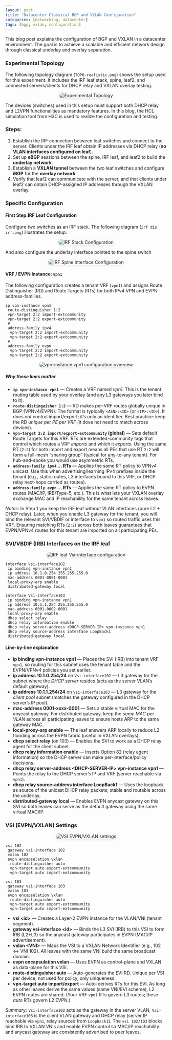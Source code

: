 ```yaml
---
layout: post
title: "Datacenter Classical BGP and VXLAN Configuration"
categories: [networking, datacenter]
tags: [bgp, vxlan, configuration]
---
```


<p>
  This blog post explains the configuration of BGP and VXLAN in a datacenter environment.  
  The goal is to achieve a scalable and efficient network design through classical underlay and overlay separation.
</p>

<h3>Experimental Topology</h3>
<p>
  The following topology diagram (<code>TOPO-realistic.png</code>) shows the setup used for this experiment.  
  It includes the IRF leaf stack, spine, leaf2, and connected servers/clients for DHCP relay and VXLAN overlay testing.
</p>

<p align="center">
  <img src="{{ '/assets/images/2025-10-15/TOPO-realistic.png' | relative_url }}"
       alt="Experimental Topology"
       style="max-width: 780px; border-radius: 8px; box-shadow: 0 2px 8px rgba(0,0,0,0.1);">
</p>

<p>
  The devices (switches) used in this setup must support both DHCP relay and L2VPN functionalities as mandatory features.  
  In this blog, the HCL simulation tool from H3C is used to realize the configuration and testing.
</p>

<h3>Steps:</h3>
<ol>
  <li>Establish the IRF connection between leaf switches and connect to the server.  
      Clients under the IRF leaf obtain IP addresses via DHCP relay  
      (<strong>no VLAN interfaces configured on leaf</strong>).</li>
  <li>Set up <strong>eBGP</strong> sessions between the spine, IRF leaf, and leaf2  
      to build the <strong>underlay network</strong>.</li>
  <li>Establish a <strong>VXLAN tunnel</strong> between the two leaf switches  
      and configure <strong>iBGP</strong> for the <strong>overlay network</strong>.</li>
  <li>Verify that leaf2 can communicate with the server, and that clients under leaf2  
      can obtain DHCP-assigned IP addresses through the VXLAN overlay.</li>
</ol>

<h3>Specific Configuration</h3>
<h4><strong>First Step</strong>:IRF Leaf Configuration</h4>
<p>
  Configure two switches as an IRF stack. The following diagram (<code>irf dis irf.png</code>) illustrates the setup:
</p>

<p align="center">
  <img src="{{ '/assets/images/2025-10-15/irf dis irf.png' | relative_url }}"
       alt="IRF Stack Configuration"
       style="max-width: 780px; border-radius: 8px; box-shadow: 0 2px 8px rgba(0,0,0,0.1);">
</p>

<p>
  And also configure the underlay interface pointed to the spine switch
</p>

<p align="center">
  <img src="{{ '/assets/images/2025-10-15/irf int spine.png' | relative_url }}"
       alt="IRF Spine Interface Configuration"
       style="max-width: 780px; border-radius: 8px; box-shadow: 0 2px 8px rgba(0,0,0,0.1);">
</p>

<h4>VRF / EVPN Instance: <code>vpn1</code></h4>

<p>
  The following configuration creates a tenant VRF (<code>vpn1</code>) and assigns
  Route Distinguisher (RD) and Route Targets (RTs) for both IPv4 VPN and EVPN
  address-families.
</p>

<pre><code>ip vpn-instance vpn1
 route-distinguisher 1:2
 vpn-target 2:2 import-extcommunity
 vpn-target 2:2 export-extcommunity
 #
 address-family ipv4
  vpn-target 2:2 import-extcommunity
  vpn-target 2:2 export-extcommunity
 #
 address-family evpn
  vpn-target 2:2 import-extcommunity
  vpn-target 2:2 export-extcommunity
</code></pre>

<p align="center">
  <img src="{{ '/assets/images/2025-10-15/irf vpninstance1.png' | relative_url }}"
       alt="vpn-instance vpn1 configuration overview"
       style="max-width: 780px; border-radius: 8px; box-shadow: 0 2px 8px rgba(0,0,0,0.1);">
</p>

<h5>Why these lines matter</h5>
<ul>
  <li><strong><code>ip vpn-instance vpn1</code></strong> — Creates a VRF named <em>vpn1</em>.
      This is the tenant routing table used by your overlay (and any L3 gateways you later bind to it).</li>

  <li><strong><code>route-distinguisher 1:2</code></strong> — RD makes per-VRF routes globally
      unique in BGP (VPNv4/EVPN). The format is typically <code>&lt;ASN&gt;:&lt;ID&gt;</code> (or
      <code>&lt;IP&gt;:&lt;ID&gt;</code>). It does <em>not</em> control import/export; it’s only an
      identifier. Best practice: keep the RD <em>unique per PE per VRF</em> (it does not need to match across devices).</li>

  <li><strong><code>vpn-target 2:2 import/export-extcommunity</code> (global)</strong> — Sets default
      Route Targets for this VRF. RTs are extended-community tags that control which routes a VRF
      <em>imports</em> and which it <em>exports</em>. Using the same RT (<code>2:2</code>) for both
      import and export means all PEs that use RT <code>2:2</code> will form a full-mesh “sharing group”
      (typical for any-to-any tenant). For hub-and-spoke you would use asymmetric RTs.</li>

  <li><strong><code>address-family ipv4</code> … RTs</strong> — Applies the same RT policy to VPNv4
      unicast. Use this when advertising/learning IPv4 prefixes inside the tenant (e.g., static routes, L3
      interfaces bound to this VRF, or DHCP relay next-hops carried as routes).</li>

  <li><strong><code>address-family evpn</code> … RTs</strong> — Applies the same RT policy to EVPN routes
      (MAC/IP, IRB/Type-5, etc.). This is what lets your VXLAN overlay exchange MAC and IP reachability
      for the same tenant across leaves.</li>
</ul>

<p><em>Notes:</em> In Step&nbsp;1 you keep the IRF leaf without VLAN interfaces (pure L2 + DHCP relay).
Later, when you enable L3 gateway for the tenant, you will bind the relevant SVI/VBDIF or interface to
<code>vpn1</code> so routed traffic uses this VRF. Ensuring matching RTs (<code>2:2</code>) across both leaves
guarantees that EVPN/VPNv4 routes for this tenant are imported on all participating PEs.</p>

<h3>SVI/VBDIF (IRB) Interfaces on the IRF leaf</h3>

<p align="center">
  <img src="{{ '/assets/images/2025-10-15/irf vsi int.png' | relative_url }}"
       alt="IRF leaf Vsi-interface configuration"
       style="max-width: 780px; border-radius: 8px; box-shadow: 0 2px 8px rgba(0,0,0,0.1);">
</p>

<pre><code>interface Vsi-interface102
 ip binding vpn-instance vpn1
 ip address 10.1.0.254 255.255.255.0
 mac-address 0001-0001-0001
 local-proxy-arp enable
 distributed-gateway local

interface Vsi-interface103
 ip binding vpn-instance vpn1
 ip address 10.1.1.254 255.255.255.0
 mac-address 0001-0002-0001
 local-proxy-arp enable
 dhcp select relay
 dhcp relay information enable
 dhcp relay server-address &lt;DHCP-SERVER-IP&gt; vpn-instance vpn1
 dhcp relay source-address interface LoopBack1
 distributed-gateway local
</code></pre>

<h4>Line-by-line explanation</h4>
<ul>
  <li><b>ip binding vpn-instance vpn1</b> — Places the SVI (IRB) into tenant VRF <code>vpn1</code>, so routing for this subnet uses the tenant table and the EVPN/VPNv4 policies you set earlier.</li>
  <li><b>ip address 10.1.0.254/24</b> on <code>Vsi-interface102</code> — L3 gateway for the subnet where the <em>DHCP server</em> resides (acts as the server VLAN’s default gateway).</li>
  <li><b>ip address 10.1.1.254/24</b> on <code>Vsi-interface103</code> — L3 gateway for the <em>client pool</em> subnet (matches the gateway configured in the DHCP server’s IP pool).</li>
  <li><b>mac-address 0001-xxxx-0001</b> — Sets a stable virtual MAC for the anycast gateway. For distributed gateway, keep the <em>same MAC per VLAN</em> across all participating leaves to ensure hosts ARP to the same gateway MAC.</li>
  <li><b>local-proxy-arp enable</b> — The leaf answers ARP locally to reduce L2 flooding across the EVPN fabric (useful in VXLAN overlays).</li>
  <li><b>dhcp select relay</b> (on 103) — Enables the SVI to work as a DHCP relay agent for the client subnet.</li>
  <li><b>dhcp relay information enable</b> — Inserts Option 82 (relay agent information) so the DHCP server can make per-interface/policy decisions.</li>
  <li><b>dhcp relay server-address &lt;DHCP-SERVER-IP&gt; vpn-instance vpn1</b> — Points the relay to the DHCP server’s IP and VRF (server reachable via <code>vpn1</code>).</li>
  <li><b>dhcp relay source-address interface LoopBack1</b> — Uses the loopback as source of the unicast DHCP relay packets; stable and routable across the underlay.</li>
  <li><b>distributed-gateway local</b> — Enables EVPN anycast gateway on this SVI so both leaves can serve as the default gateway using the same virtual MAC/IP.</li>
</ul>

<h3>VSI (EVPN/VXLAN) Settings</h3>

<p align="center">
  <img src="{{ '/assets/images/2025-10-15/irf vsi setting.png' | relative_url }}"
       alt="VSI EVPN/VXLAN settings"
       style="max-width: 780px; border-radius: 8px; box-shadow: 0 2px 8px rgba(0,0,0,0.1);">
</p>

<pre><code>vsi 102
 gateway vsi-interface 102
 vxlan 102
 evpn encapsulation vxlan
  route-distinguisher auto
  vpn-target auto export-extcommunity
  vpn-target auto import-extcommunity

vsi 103
 gateway vsi-interface 103
 vxlan 103
 evpn encapsulation vxlan
  route-distinguisher auto
  vpn-target auto export-extcommunity
  vpn-target auto import-extcommunity
</code></pre>

<ul>
  <li><b>vsi &lt;id&gt;</b> — Creates a Layer-2 EVPN instance for the VLAN/VNI (tenant segment).</li>
  <li><b>gateway vsi-interface &lt;id&gt;</b> — Binds the L3 SVI (IRB) to this VSI to form IRB (L2+L3) so the anycast gateway participates in EVPN (MAC/IP advertisement).</li>
  <li><b>vxlan &lt;VNI&gt;</b> — Maps the VSI to a VXLAN Network Identifier (e.g., 102 ↔ VNI 102). All leaves with the same VNI build the same broadcast domain.</li>
  <li><b>evpn encapsulation vxlan</b> — Uses EVPN as control-plane and VXLAN as data-plane for this VSI.</li>
  <li><b>route-distinguisher auto</b> — Auto-generates the EVI RD. Unique per VSI per device; not used for policy, only uniqueness.</li>
  <li><b>vpn-target auto import/export</b> — Auto-derives RTs for this EVI. As long as other leaves derive the same values (same VNI/EVI scheme), L2 EVPN routes are shared. (Your VRF <code>vpn1</code> RTs govern L3 routes; these <em>auto</em> RTs govern L2 EVPN.)</li>
</ul>

<p><em>Summary:</em> <code>Vsi-interface102</code> acts as the gateway in the server VLAN; <code>Vsi-interface103</code> is the client VLAN gateway and DHCP relay (server IP reachable via <code>vpn1</code>, relay sourced from <code>LoopBack1</code>). The <code>vsi 102/103</code> blocks bind IRB to VXLAN VNIs and enable EVPN control so MAC/IP reachability and anycast gateway are consistently advertised to peer leaves.</p>


